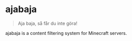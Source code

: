 # ajabaja

> Aja baja, så får du inte göra!

ajabaja is a content filtering system for Minecraft servers.
